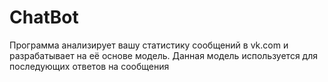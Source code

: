 # ChatBot
Программа анализирует вашу статистику сообщений в vk.com и разрабатывает на её основе модель. Данная модель используется для последующих ответов на сообщения
